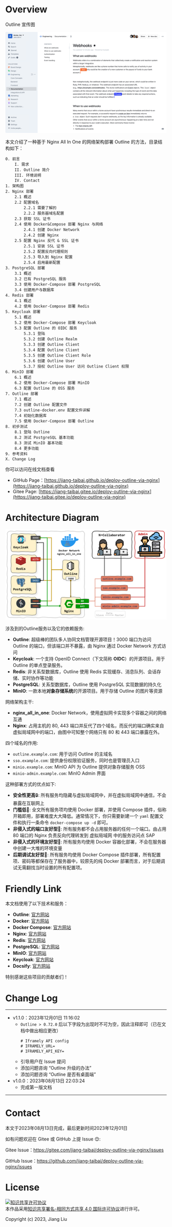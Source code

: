# Overview

Outline 宣传图

![0-outline-updated](docs/assets/0-outline-updated.png)

本文介绍了一种基于 Nginx All In One 的网络架构部署 Outline 的方法，目录结构如下：

```
0. 前言
    I. 需求
    II. Outline 简介
    III. 环境说明
    IV. Contact
1. 架构图
2. Nginx 部署
    2.1 概述
    2.2 配置域名
        2.2.1 需要了解的
        2.2.2 服务器域名配置
    2.3 获取 SSL 证书
    2.4 使用 Docker&Compose 部署 Nginx 与网络
        2.4.1 创建 Docker Network
        2.4.2 创建 Nginx
    2.5 配置 Nginx 反代 & SSL 证书
        2.5.1 安装 SSL 证书
        2.5.2 配置反向代理规则
        2.5.3 导入到 Nginx 配置
        2.5.4 启用最新配置
3. PostgreSQL 部署
    3.1 概述
    3.2 已有 PostgreSQL 服务
    3.3 使用 Docker-Compose 部署 PostgreSQL
    3.4 创建用户与数据库
4. Redis 部署
    4.1 概述
    4.2 使用 Docker-Compose 部署 Redis
5. Keycloak 部署
    5.1 概述
    5.2 使用 Docker-Compose 部署 Keycloak
    5.3 配置 Outline 的 OIDC 服务
        5.3.1 登陆
        5.3.2 创建 Outline Realm
        5.3.3 创建 Outline Client
        5.3.4 配置 Outline Client
        5.3.5 创建 Outline Client Role
        5.3.6 创建 Outline User
        5.3.7 授权 Outline User 访问 Outline Client 权限
6. MinIO 部署
    6.1 概述
    6.2 使用 Docker-Compose 部署 MinIO
    6.3 配置 Outline 的 OSS 服务
7. Outline 部署
    7.1 概述
    7.2 创建 Outline 配置文件
    7.3 outline-docker.env 配置文件详解
    7.4 初始化数据库
    7.5 使用 Docker-Compose 部署 Outline
8. 初步测试
    8.1 登陆 Outline
    8.2 测试 PostgreSQL 基本功能
    8.3 测试 MinIO 基本功能
    8.4 更多功能
9. 参考资料
X. Change Log
```

你可以访问在线文档查看

- GitHub Page：[https://jiang-taibai.github.io/deploy-outline-via-nginx](https://jiang-taibai.github.io/deploy-outline-via-nginx)
- Gitee Page: [https://jiang-taibai.gitee.io/deploy-outline-via-nginx](https://jiang-taibai.gitee.io/deploy-outline-via-nginx)

# Architecture Diagram

![Outline 架构图](docs/assets/1-architecture-diagram-v4.png)

涉及到的Outline服务以及它的依赖服务:

- **Outline**: 超级棒的团队多人协同文档管理开源项目！3000 端口为访问 Outline 的端口，但该端口并不暴露，由 Nginx 通过 Docker Network 方式访问
- **Keycloak**: 一个支持 OpenID Connect（下文简称 **OIDC**）的开源项目。用于 Outline 的单点登录服务。
- **Redis**: 非关系型数据库，Outline 使用 Redis 实现缓存、消息队列、会话存储、实时协作等功能
- **PostgreSQL**: 关系型数据库，Outline 使用 PostgreSQL 实现数据的持久化
- **MinIO**: 一款本地**对象存储系统**的开源项目。用于存储 Outline 的图片等资源

网络架构主干:

- **nginx_all_in_one**: Docker Network，使用虚拟网卡实现多个容器之间的网络互通
- **Nginx**: 占用主机的 80, 443 端口并反代了四个域名，而反代的端口确实来自虚拟局域网中的端口，由图中可知整个网络只有 80 和 443 端口暴露在外。

四个域名的作用:

- `outline.example.com`: 用于访问 Outline 的主域名
- `sso.example.com`: 提供身份权限验证服务，同时也是管理员入口
- `minio.example.com`: MinIO API 为 Outline 提供对象存储服务 OSS
- `minio-admin.example.com`: MinIO Admin 界面

这种部署方式的优点如下:

- **安全性更高**🔒: 所有服务均隐藏与虚拟局域网中，并在虚拟局域网中通信，不会暴露在互联网上
- **门槛低**🎁: 全文所有服务项均使用 Docker 部署，并使用 Compose 插件，俗称开箱即用，部署难度大大降低。通常情况下，你只需要新建一个 `yaml` 配置文件和执行一条命令 `docker-compose up -d` 即可。
- **非侵入式的端口友好型**🚪: 所有服务都不会占用服务器的任何一个端口。由占用 80 端口的 Nginx 负责反向代理转发到 虚拟局域网 中的服务访问点 SAP
- **非侵入式的环境友好型**🐳: 所有服务均使用 Docker 容器化部署，不会在服务器中创建一大堆的环境变量
- **后期调试友好型**🔧: 所有服务均使用 Docker Compose 插件部署，所有配置项、密码等都保存在了服务器中，较原先的纯 Docker 部署而言，对于后期调试无需翻找当时设置的所有配置项。

# Friendly Link

本文档使用了以下技术和服务：

- **Outline**: [官方网站](https://www.getoutline.com/)
- **Docker**: [官方网站](https://www.docker.com/)
- **Docker Compose**: [官方网站](https://docs.docker.com/compose/)
- **Nginx**: [官方网站](https://nginx.org/)
- **Redis**: [官方网站](https://redis.io/)
- **PostgreSQL**: [官方网站](https://www.postgresql.org/)
- **MinIO**: [官方网站](https://min.io/)
- **Keycloak**: [官方网站](https://www.keycloak.org/)
- **Docsify**: [官方网站](https://docsify.js.org/#/)

特别感谢这些项目的贡献者们！

# Change Log

---

- v1.1.0：2023年12月01日 11:16:02
  - `Outline > 0.72.0` 后以下字段为出现时不可为空，因此注释即可（已在文档中做出相应更改）
    ```properties
    # Iframely API config
    # IFRAMELY_URL=
    # IFRAMELY_API_KEY=
    ```
  - 引导用户在 Issue 提问
  - 添加问题咨询 “Outline 升级的办法”
  - 添加问题咨询 “Outline 是否有桌面端”
- v1.0.0：2023年08月13日 22:03:24
  - 完成第一版文档

---

# Contact

本文于2023年08月13日完成，最后更新时间2023年12月01日

如有问题欢迎在 Gitee 或 GitHub 上提 Issue 😊:

Gitee Issue：https://gitee.com/jiang-taibai/deploy-outline-via-nginx/issues

GitHub Issue：https://github.com/jiang-taibai/deploy-outline-via-nginx/issues


# License

<a rel="license" href="http://creativecommons.org/licenses/by-sa/4.0/"><img alt="知识共享许可协议" style="border-width:0" src="https://i.creativecommons.org/l/by-sa/4.0/88x31.png" /></a><br />本作品采用<a rel="license" href="http://creativecommons.org/licenses/by-sa/4.0/">知识共享署名-相同方式共享 4.0 国际许可协议</a>进行许可。

Copyright (c) 2023, Jiang Liu

